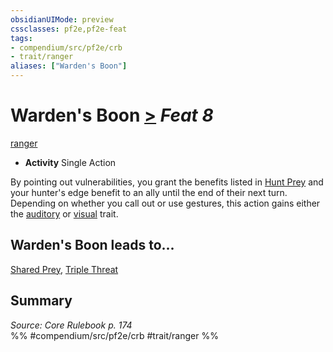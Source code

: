 ```yaml
---
obsidianUIMode: preview
cssclasses: pf2e,pf2e-feat
tags:
- compendium/src/pf2e/crb
- trait/ranger
aliases: ["Warden's Boon"]
---
```

# Warden's Boon  [>](rules/core-rulebook/chapter-9-playing-the-game.md#Actions "Single Action") *Feat 8*  
[ranger](rules/traits/ranger.md "Ranger Class Trait")  

- **Activity** Single Action

By pointing out vulnerabilities, you grant the benefits listed in [Hunt Prey](rules/actions/hunt-prey.md) and your hunter's edge benefit to an ally until the end of their next turn. Depending on whether you call out or use gestures, this action gains either the [auditory](rules/traits/auditory.md "Auditory Effect Trait") or [visual](rules/traits/visual.md "Visual Effect Trait") trait.

## Warden's Boon leads to...

[Shared Prey](compendium/feats/shared-prey.md), [Triple Threat](compendium/feats/triple-threat.md)

## Summary

*Source: Core Rulebook p. 174*  
%% #compendium/src/pf2e/crb #trait/ranger %%